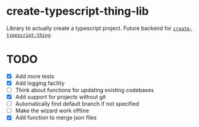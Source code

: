 # create-typescript-thing-lib

Library to actually create a typescript project. Future backend for
[`create-typescript-thing`](https://github.com/Zebreus/create-typescript-thing).

# TODO

- [x] Add more tests
- [x] Add logging facility
- [ ] Think about functions for updating existing codebases
- [x] Add support for projects without git
- [ ] Automatically find default branch if not specified
- [ ] Make the wizard work offline
- [x] Add function to merge json files
